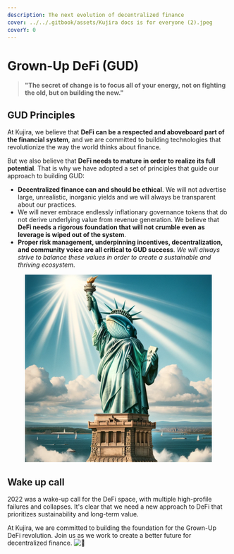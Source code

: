 ```yaml
---
description: The next evolution of decentralized finance
cover: ../../.gitbook/assets/Kujira docs is for everyone (2).jpeg
coverY: 0
---
```


# Grown-Up DeFi (GUD)

> **"**The secret of change is to focus all of your energy, not on fighting the old, but on building the new.**"**

## GUD Principles

At Kujira, we believe that **DeFi can be a respected and aboveboard part of the financial system**, and we are committed to building technologies that revolutionize the way the world thinks about finance.

But we also believe that **DeFi needs to mature in order to realize its full potential**. That is why we have adopted a set of principles that guide our approach to building GUD:

* **Decentralized finance can and should be ethical**. We will not advertise large, unrealistic, inorganic yields and we will always be transparent about our practices.
* We will never embrace endlessly inflationary governance tokens that do not derive underlying value from revenue generation. We believe that **DeFi needs a rigorous foundation that will not crumble even as leverage is wiped out of the system**.
* **Proper risk management, underpinning incentives, decentralization, and community voice are all critical to GUD success**. _We will always strive to balance these values in order to create a sustainable and thriving ecosystem_.

<figure><img src="../../.gitbook/assets/whale liberty.png" alt="" width="563"><figcaption></figcaption></figure>

## Wake up call

2022 was a wake-up call for the DeFi space, with multiple high-profile failures and collapses. It's clear that we need a new approach to DeFi that prioritizes sustainability and long-term value.

At Kujira, we are committed to building the foundation for the Grown-Up DeFi revolution. Join us as we work to create a better future for decentralized finance.  <img src="https://abs-0.twimg.com/emoji/v2/svg/1f40b.svg" alt="🐋" data-size="line">
